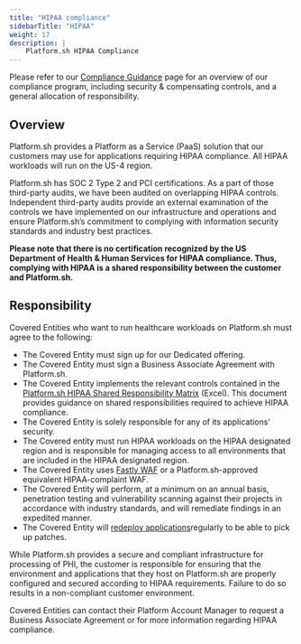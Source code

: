 ```yaml
---
title: "HIPAA compliance"
sidebarTitle: "HIPAA"
weight: 17
description: |
    Platform.sh HIPAA Compliance
---
```


Please refer to our [Compliance Guidance](https://docs.platform.sh/security/compliance-guidance.html) page for an overview of our compliance program, including security & compensating controls, and a general allocation of responsibility.

## Overview

Platform.sh provides a Platform as a Service (PaaS) solution that our customers may use for applications requiring HIPAA compliance. All HIPAA workloads will run on the US-4 region.

Platform.sh has SOC 2 Type 2 and PCI certifications. As a part of those third-party audits, we have been audited on overlapping HIPAA controls. Independent third-party audits provide an external examination of the controls we have implemented on our infrastructure and operations and ensure Platform.sh’s commitment to complying with information security standards and industry best practices.

**Please note that there is no certification recognized by the US Department of Health & Human Services for HIPAA compliance. Thus, complying with HIPAA is a shared responsibility between the customer and Platform.sh.**

## Responsibility

Covered Entities who want to run healthcare workloads on Platform.sh must agree to the following:

* The Covered Entity must sign up for our Dedicated offering.
* The Covered Entity must sign a Business Associate Agreement with Platform.sh.
* The Covered Entity implements the relevant controls contained in the [Platform.sh HIPAA Shared Responsibility Matrix](https://docs.google.com/spreadsheets/d/1Wsve74Bn8ljfE2vJbN1g8vZA4Jd5_lokmZxgUPcJ98k/edit?usp=sharing) (Excel). This document provides guidance on shared responsibilities required to achieve HIPAA compliance. 
* The Covered Entity is solely responsible for any of its applications' security.
* The Covered entity must run HIPAA workloads on the HIPAA designated region and is responsible for managing access to all environments that are included in the HIPAA designated region.
* The Covered Entity uses [Fastly WAF](https://docs.fastly.com/products/hipaa-compliant-caching-and-delivery) or a Platform.sh-approved equivalent HIPAA-complaint WAF. 
* The Covered Entity will perform, at a minimum on an annual basis, penetration testing and vulnerability scanning against their projects in accordance with industry standards, and will remediate findings in an expedited manner.
* The Covered Entity will [redeploy applications](https://docs.platform.sh/security/updates.html)regularly to be able to pick up patches.

While Platform.sh provides a secure and compliant infrastructure for processing of PHI, the customer is responsible for ensuring that the environment and applications that they host on Platform.sh are properly configured and secured according to HIPAA requirements. Failure to do so results in a non-compliant customer environment.

Covered Entities can contact their Platform Account Manager to request a Business Associate Agreement or for more information regarding HIPAA compliance.
